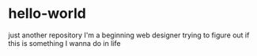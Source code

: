 # hello-world
just another repository
I'm a beginning web designer trying to figure out if this is something I wanna do in life
